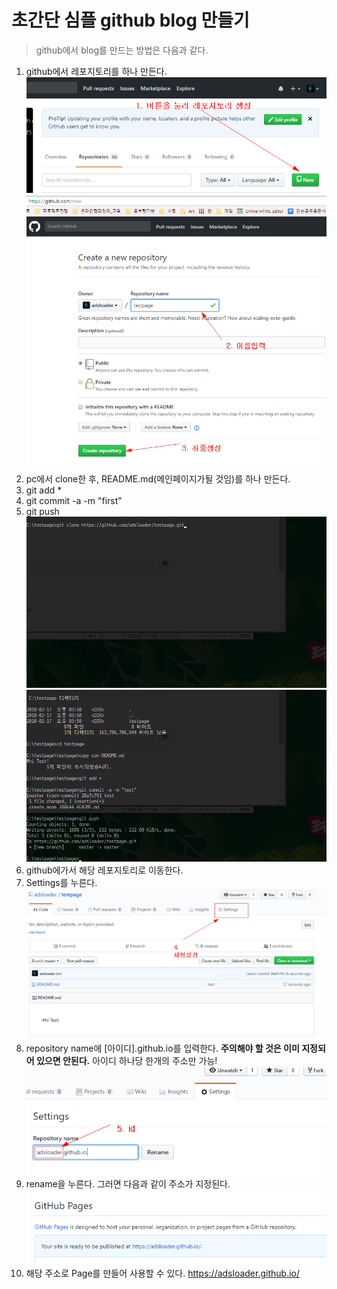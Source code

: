 # 초간단 심플 github blog 만들기 

> github에서 blog를 만드는 방법은 다음과 같다. 
> 

1. github에서 레포지토리를 하나 만든다.
![이미지](1.PNG)
![이미지](2.PNG)  
2. pc에서 clone한 후, README.md(메인페이지가될 것임)를 하나 만든다. 
3. git add * 
4. git commit -a -m "first"
5. git push
 ![이미지](3.PNG)
 ![이미지](4.PNG)  
6. github에가서 해당 레포지토리로 이동한다. 
7. Settings를 누른다. 
![이미지](5.PNG)  
8. repository name에 [아이디].github.io를 입력한다. **주의해야 할 것은 이미 지정되어 있으면 안된다.** 아이디 하나당 한개의 주소만 가능!
![이미지](6.PNG)
9. rename을 누른다. 그러면 다음과 같이 주소가 지정된다. 
![이미지](7.PNG)  
10. 해당 주소로 Page를 만들어 사용할 수 있다. 
https://adsloader.github.io/
